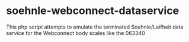 # soehnle-webconnect-dataservice
This php script attempts to emulate the terminated Soehnle/Leifheit data service for the Webconnect body scales like the 063340
